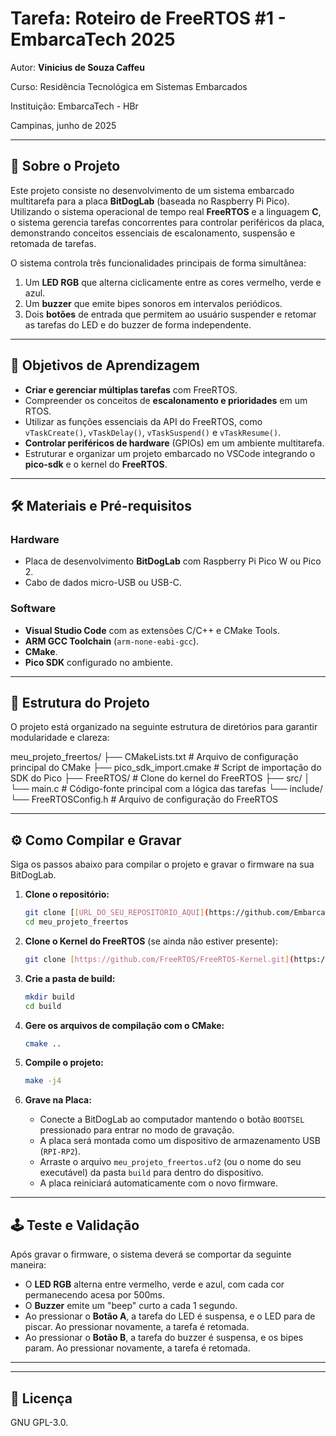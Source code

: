 
# Tarefa: Roteiro de FreeRTOS #1 - EmbarcaTech 2025

Autor: **Vinicius de Souza Caffeu**

Curso: Residência Tecnológica em Sistemas Embarcados

Instituição: EmbarcaTech - HBr

Campinas, junho de 2025

---

## 🚀 Sobre o Projeto

Este projeto consiste no desenvolvimento de um sistema embarcado multitarefa para a placa **BitDogLab** (baseada no Raspberry Pi Pico). Utilizando o sistema operacional de tempo real **FreeRTOS** e a linguagem **C**, o sistema gerencia tarefas concorrentes para controlar periféricos da placa, demonstrando conceitos essenciais de escalonamento, suspensão e retomada de tarefas.

O sistema controla três funcionalidades principais de forma simultânea:
1.  Um **LED RGB** que alterna ciclicamente entre as cores vermelho, verde e azul.
2.  Um **buzzer** que emite bipes sonoros em intervalos periódicos.
3.  Dois **botões** de entrada que permitem ao usuário suspender e retomar as tarefas do LED e do buzzer de forma independente.

---
## 🎯 Objetivos de Aprendizagem


* **Criar e gerenciar múltiplas tarefas** com FreeRTOS.
* Compreender os conceitos de **escalonamento e prioridades** em um RTOS.
* Utilizar as funções essenciais da API do FreeRTOS, como `vTaskCreate()`, `vTaskDelay()`, `vTaskSuspend()` e `vTaskResume()`.
* **Controlar periféricos de hardware** (GPIOs) em um ambiente multitarefa.
* Estruturar e organizar um projeto embarcado no VSCode integrando o **pico-sdk** e o kernel do **FreeRTOS**.

---
## 🛠️ Materiais e Pré-requisitos

### Hardware
* Placa de desenvolvimento **BitDogLab** com Raspberry Pi Pico W ou Pico 2.
* Cabo de dados micro-USB ou USB-C.

### Software
* **Visual Studio Code** com as extensões C/C++ e CMake Tools.
* **ARM GCC Toolchain** (`arm-none-eabi-gcc`).
* **CMake**.
* **Pico SDK** configurado no ambiente.

---
## 📂 Estrutura do Projeto

O projeto está organizado na seguinte estrutura de diretórios para garantir modularidade e clareza:

meu_projeto_freertos/
├── CMakeLists.txt          # Arquivo de configuração principal do CMake
├── pico_sdk_import.cmake   # Script de importação do SDK do Pico
├── FreeRTOS/               # Clone do kernel do FreeRTOS
├── src/
│   └── main.c              # Código-fonte principal com a lógica das tarefas
└── include/
└── FreeRTOSConfig.h    # Arquivo de configuração do FreeRTOS


---
## ⚙️ Como Compilar e Gravar

Siga os passos abaixo para compilar o projeto e gravar o firmware na sua BitDogLab.

1.  **Clone o repositório:**
    ```bash
    git clone [[URL_DO_SEU_REPOSITÓRIO_AQUI](https://github.com/EmbarcaTech-2025/tarefa-freertos-1-viniciuscaffeu)]
    cd meu_projeto_freertos
    ```

2.  **Clone o Kernel do FreeRTOS** (se ainda não estiver presente):
    ```bash
    git clone [https://github.com/FreeRTOS/FreeRTOS-Kernel.git](https://github.com/FreeRTOS/FreeRTOS-Kernel.git) FreeRTOS
    ```

3.  **Crie a pasta de build:**
    ```bash
    mkdir build
    cd build
    ```

4.  **Gere os arquivos de compilação com o CMake:**
    ```bash
    cmake ..
    ```

5.  **Compile o projeto:**
    ```bash
    make -j4
    ```

6.  **Grave na Placa:**
    * Conecte a BitDogLab ao computador mantendo o botão `BOOTSEL` pressionado para entrar no modo de gravação.
    * A placa será montada como um dispositivo de armazenamento USB (`RPI-RP2`).
    * Arraste o arquivo `meu_projeto_freertos.uf2` (ou o nome do seu executável) da pasta `build` para dentro do dispositivo.
    * A placa reiniciará automaticamente com o novo firmware.

---
## 🕹️ Teste e Validação

Após gravar o firmware, o sistema deverá se comportar da seguinte maneira:

* O **LED RGB** alterna entre vermelho, verde e azul, com cada cor permanecendo acesa por 500ms.
* O **Buzzer** emite um "beep" curto a cada 1 segundo.
* Ao pressionar o **Botão A**, a tarefa do LED é suspensa, e o LED para de piscar. Ao pressionar novamente, a tarefa é retomada.
* Ao pressionar o **Botão B**, a tarefa do buzzer é suspensa, e os bipes param. Ao pressionar novamente, a tarefa é retomada.

---

---

## 📜 Licença
GNU GPL-3.0.
